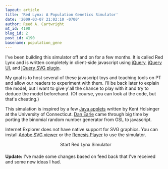 ```yaml
---
layout: article
title: 'Red Lynx: A Population Genetics Simulator'
date: '2009-03-07 21:02:10 -0700'
author: Reed A. Cartwright
mt_id: 4190
blog_id: 2
post_id: 4190
basename: population_gene
---
```

I've been building this simulator off and on for a few months.  It is called Red Lynx and is written completely in client-side javascript using [jQuery](http://jquery.com/), [jQuery UI](http://ui.jquery.com/), and [jQuery SVG plugin](http://keith-wood.name/svg.html).

My goal is to host several of these javascript toys and teaching tools on PT and allow our readers to experiment with them.  I'll be back later to explain the model, but I want to give y'all the chance to play with it and try to deduce the model beforehand.  (Of course, you can look at the code, but that's cheating.)

This simulation is inspired by a few [Java applets](http://darwin.eeb.uconn.edu/simulations/simulations.html) written by Kent Holsinger at the University of Connecticut.  [Dan Earle](http://pandasthumb.org/archives/2009/01/coding-help.html) came through big time by porting the binomial random number generator from GSL to javascript.

Internet Explorer does not have native support for SVG graphics.  You can install  [Adobe SVG viewer](http://www.adobe.com/svg/viewer/install/main.html) or the
[Renesis Player](http://www.examotion.com/index.php?id=product_player) to use the simulator.


<style type="text/css">
@import "scripts/jquery.svg.min.css";
*.ui-redlynx {
width: 600px;
margin-left: auto;
margin-right: auto;	
}
*.ui-redlynx div.canvus {
height: 400px;
border: 1px solid black;
}
*.ui-redlynx div.control {
margin-top: 1.5em;
font-size: 95%;
}
*.ui-redlynx input[type="text"] {
text-align: right;
border-width: 0px;
margin-right: 0.75em;
float: right;
color: #444;
}
*.ui-redlynx label {
float: left;
}
*.ui-redlynx div.ui-slider {
width: 325px;
float: right;
}
*.ui-redlynx div.control p {
margin: 0em 0em;
margin-bottom: 0.5em;
}

*.ui-redlynx div.control p.ui-redlynx-buttons,
#red-lynx-den p.ui-widget {
margin-top 1.5em;
text-align: center;
margin-bottom: 1.5em;
}

*.ui-redlynx a.ui-redlynx-run,
*.ui-redlynx a.ui-redlynx-clear,
#red-lynx-den a.ui-redlynx-on {
padding: .4em 1em .4em 20px;
text-decoration: none;
position: relative;
margin-left: 0.5em;
margin-right: 0.5em;
}

*.ui-redlynx a.ui-redlynx-run span.ui-icon,
*.ui-redlynx a.ui-redlynx-clear span.ui-icon,
#red-lynx-den a.ui-redlynx-on span.ui-icon {
margin: 0 5px 0 0;
position: absolute;
left: .2em;
top: 50%;
margin-top: -8px;
zoom: 1;
}
*.ui-redlynx div.ui-state-error {
padding: 0 .7em;
margin-top: 1em;
}
*.ui-redlynx div.ui-state-error span.ui-icon {
float: left;
margin: 4px;
}

</style> 
<script type="text/javascript" src="/scripts/jquery.svg.min.js"></script>
<script type="text/javascript" src="/scripts/jquery.svggraph.min.js"></script>
<script type="text/javascript" src="/scripts/ui.redlynx.min.js"></script>

<div id="red-lynx-den">
<p class="ui-widget"><a href="#" class="ui-redlynx-on ui-state-default ui-corner-all">
<span class="ui-icon ui-icon-power"></span>Start Red Lynx Simulator
</a></p>
</div>
<script type="text/javascript">
$(function(){
$('#red-lynx-den a.ui-redlynx-on').click( function(event,ui) {
event.preventDefault();
$('#red-lynx-den').html('').redlynx({initPath: '/scripts/'});
}).hover(
function(event, ui){ $(this).addClass('ui-state-hover'); }, 
function(event, ui){ $(this).removeClass('ui-state-hover'); }
).mousedown(
function(event, ui){ $(this).addClass('ui-state-active'); }
).mouseup(
function(event, ui){ $(this).removeClass('ui-state-active'); }		
);
});
</script>


**Update:**  I've made some changes based on feed back that I've received and some new ideas I had.
